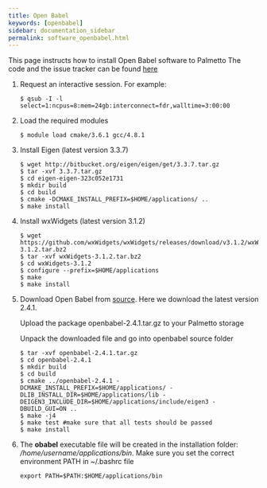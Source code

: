 ```yaml
---
title: Open Babel
keywords: [openbabel]
sidebar: documentation_sidebar
permalink: software_openbabel.html
---
```


This page instructs how to install Open Babel software to Palmetto The code and
the issue tracker can be found
[here](https://openbabel.org/docs/dev/Installation/install.html)

1. Request an interactive session. For example:

   ```
   $ qsub -I -l select=1:ncpus=8:mem=24gb:interconnect=fdr,walltime=3:00:00
   ```

1. Load the required modules

   ```
   $ module load cmake/3.6.1 gcc/4.8.1
   ```

1. Install Eigen (latest version 3.3.7)

   ```
   $ wget http://bitbucket.org/eigen/eigen/get/3.3.7.tar.gz
   $ tar -xvf 3.3.7.tar.gz
   $ cd eigen-eigen-323c052e1731
   $ mkdir build
   $ cd build
   $ cmake -DCMAKE_INSTALL_PREFIX=$HOME/applications/ ..
   $ make install
   ```

1. Install wxWidgets (latest version 3.1.2)

   ```
   $ wget https://github.com/wxWidgets/wxWidgets/releases/download/v3.1.2/wxWidgets-3.1.2.tar.bz2
   $ tar -xvf wxWidgets-3.1.2.tar.bz2
   $ cd wxWidgets-3.1.2
   $ configure --prefix=$HOME/applications
   $ make
   $ make install
   ```

1. Download Open Babel from
   [source](https://sourceforge.net/projects/openbabel/files/openbabel/2.4.1/openbabel-2.4.1.tar.gz/download).
   Here we download the latest version 2.4.1.

   Upload the package openbabel-2.4.1.tar.gz to your Palmetto storage

   Unpack the downloaded file and go into openbabel source folder

   ```
   $ tar -xvf openbabel-2.4.1.tar.gz
   $ cd openbabel-2.4.1
   $ mkdir build
   $ cd build
   $ cmake ../openbabel-2.4.1 -DCMAKE_INSTALL_PREFIX=$HOME/applications/ -DLIB_INSTALL_DIR=$HOME/applications/lib -DEIGEN3_INCLUDE_DIR=$HOME/applications/include/eigen3 -DBUILD_GUI=ON ..
   $ make -j4
   $ make test #make sure that all tests should be passed
   $ make install
   ```

1. The **obabel** executable file will be created in the installation folder:
   _/home/username/applications/bin_. Make sure you set the correct environment
   PATH in ~/.bashrc file

   ```
   export PATH=$PATH:$HOME/applications/bin
   ```
